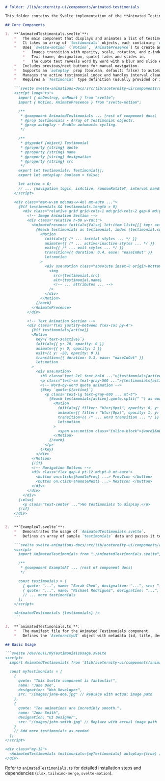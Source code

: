 ```markdown
# Folder: /lib/aceternity-ui/components/animated-testimonials

This folder contains the Svelte implementation of the **Animated Testimonials** component, designed to showcase testimonials with smooth animations for the image and text content.

## Core Components

1.  **`AnimatedTestimonials.svelte`**:
    *   The main component that displays and animates a list of testimonials.
    *   It takes an array of `testimonials` objects, each containing `quote`, `name`, `designation`, and `src` (image URL).
    *   Uses `svelte-motion` (`Motion`, `AnimatePresence`) to create animations:
        *   Images transition with opacity, scale, rotation, and z-index changes. The active image has a slight bounce effect.
        *   Text (name, designation, quote) fades and slides in.
        *   The quote text reveals word by word with a blur and slide effect.
    *   Includes previous/next buttons for manual navigation.
    *   Supports an `autoplay` prop (boolean, default: false) to automatically cycle through testimonials every 5 seconds.
    *   Manages the active testimonial index and handles interval cleanup `onDestroy`.
    *   Requires a `Testimonial` type definition (usually provided or inferred).

    ```svelte svelte-animations-docs/src/lib/aceternity-ui/components/animated-testimonials/AnimatedTestimonials.svelte
    <script lang="ts">
      import { onDestroy, onMount } from "svelte";
      import { Motion, AnimatePresence } from "svelte-motion";

      /**
       * @component AnimatedTestimonials ... (rest of component docs)
       * @prop testimonials - Array of Testimonial objects.
       * @prop autoplay - Enable automatic cycling.
       */

      /**
       * @typedef {object} Testimonial
       * @property {string} quote
       * @property {string} name
       * @property {string} designation
       * @property {string} src
       */
      export let testimonials: Testimonial[];
      export let autoplay: boolean = false;

      let active = 0;
      // ... (navigation logic, isActive, randomRotateY, interval handling) ...
    </script>

    <div class="max-w-sm md:max-w-4xl mx-auto ...">
      {#if testimonials && testimonials.length > 0}
        <div class="relative grid grid-cols-1 md:grid-cols-2 gap-8 md:gap-20">
          <!-- Image Animation Section -->
          <div class="relative h-80 w-full">
            <AnimatePresence initial={false} let:item list={[{ key: active }]}>
              {#each testimonials as testimonial, index (testimonial.src || index)}
                <Motion
                  initial={{ /* ... initial styles ... */ }}
                  animate={{ /* ... active/inactive styles ... */ }}
                  exit={{ /* ... exit styles ... */ }}
                  transition={{ duration: 0.4, ease: "easeInOut" }}
                  let:motion
                >
                  <div use:motion class="absolute inset-0 origin-bottom">
                    <img
                      src={testimonial.src}
                      alt={testimonial.name}
                      <!-- ... attributes ... -->
                    />
                  </div>
                </Motion>
              {/each}
            </AnimatePresence>
          </div>

          <!-- Text Animation Section -->
          <div class="flex justify-between flex-col py-4">
            {#if testimonials[active]}
            <Motion
              key={`text-${active}`}
              initial={{ y: 20, opacity: 0 }}
              animate={{ y: 0, opacity: 1 }}
              exit={{ y: -20, opacity: 0 }}
              transition={{ duration: 0.3, ease: "easeInOut" }}
              let:motion
            >
              <div use:motion>
                <h3 class="text-2xl font-bold ...">{testimonials[active].name}</h3>
                <p class="text-sm text-gray-500 ...">{testimonials[active].designation}</p>
                <!-- Word-by-word quote animation -->
                {#key `quote-${active}`}
                  <p class="text-lg text-gray-600 ... mt-8">
                    {#each testimonials[active].quote.split(" ") as word, wordIndex (word + wordIndex)}
                      <Motion
                        initial={{ filter: "blur(8px)", opacity: 0, y: 5 }}
                        animate={{ filter: "blur(0px)", opacity: 1, y: 0 }}
                        transition={{ /* ... word transition ... */ }}
                        let:motion
                      >
                        <span use:motion class="inline-block">{word}&nbsp;</span>
                      </Motion>
                    {/each}
                  </p>
                {/key}
              </div>
            </Motion>
            {/if}
            <!-- Navigation Buttons -->
            <div class="flex gap-4 pt-12 md:pt-0 mt-auto">
              <button on:click={handlePrev} ...> PrevIcon </button>
              <button on:click={handleNext} ...> NextIcon </button>
            </div>
          </div>
        </div>
      {:else}
        <p class="text-center ...">No testimonials to display.</p>
      {/if}
    </div>
    ```

2.  **`ExampleAT.svelte`**:
    *   Demonstrates the usage of `AnimatedTestimonials.svelte`.
    *   Defines an array of sample `testimonials` data and passes it to the component.

    ```svelte svelte-animations-docs/src/lib/aceternity-ui/components/animated-testimonials/ExampleAT.svelte
    <script>
      import AnimatedTestimonials from "./AnimatedTestimonials.svelte";

      /**
       * @component ExampleAT ... (rest of component docs)
       */

      const testimonials = [
        { quote: "...", name: "Sarah Chen", designation: "...", src: "..." },
        { quote: "...", name: "Michael Rodriguez", designation: "...", src: "..." },
        // ... more testimonials
      ];
    </script>

    <AnimatedTestimonials {testimonials} />
    ```

3.  **`animatedTestimonials.ts`**:
    *   The manifest file for the Animated Testimonials component.
    *   Defines the `AceternityUI` object with metadata (id, title, description, tags), the preview component (`ExampleAT`), and installation instructions (dependencies like `svelte-motion`, `clsx`, `tailwind-merge`, utility function, source code).

## Basic Usage

```svelte /dev/null/MyTestimonialsUsage.svelte
<script>
  import AnimatedTestimonials from '$lib/aceternity-ui/components/animated-testimonials/AnimatedTestimonials.svelte';

  const myTestimonials = [
    {
      quote: "This Svelte component is fantastic!",
      name: "Jane Doe",
      designation: "Web Developer",
      src: "/images/jane-doe.jpg" // Replace with actual image path
    },
    {
      quote: "The animations are incredibly smooth.",
      name: "John Smith",
      designation: "UI Designer",
      src: "/images/john-smith.jpg" // Replace with actual image path
    }
    // Add more testimonials as needed
  ];
</script>

<div class="my-12">
  <AnimatedTestimonials testimonials={myTestimonials} autoplay={true} />
</div>
```

Refer to `animatedTestimonials.ts` for detailed installation steps and dependencies (`clsx`, `tailwind-merge`, `svelte-motion`).
```